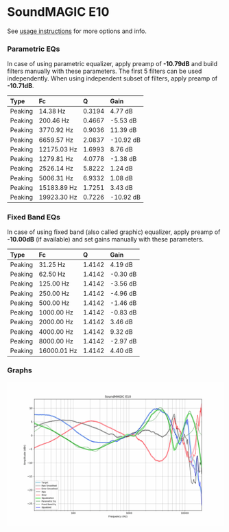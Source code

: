# SoundMAGIC E10
See [usage instructions](https://github.com/jaakkopasanen/AutoEq#usage) for more options and info.

### Parametric EQs
In case of using parametric equalizer, apply preamp of **-10.79dB** and build filters manually
with these parameters. The first 5 filters can be used independently.
When using independent subset of filters, apply preamp of **-10.71dB**.

| Type    | Fc          |      Q | Gain      |
|:--------|:------------|:-------|:----------|
| Peaking | 14.38 Hz    | 0.3194 | 4.77 dB   |
| Peaking | 200.46 Hz   | 0.4667 | -5.53 dB  |
| Peaking | 3770.92 Hz  | 0.9036 | 11.39 dB  |
| Peaking | 6659.57 Hz  | 2.0837 | -10.92 dB |
| Peaking | 12175.03 Hz | 1.6993 | 8.76 dB   |
| Peaking | 1279.81 Hz  | 4.0778 | -1.38 dB  |
| Peaking | 2526.14 Hz  | 5.8222 | 1.24 dB   |
| Peaking | 5006.31 Hz  | 6.9332 | 1.08 dB   |
| Peaking | 15183.89 Hz | 1.7251 | 3.43 dB   |
| Peaking | 19923.30 Hz | 0.7226 | -10.92 dB |

### Fixed Band EQs
In case of using fixed band (also called graphic) equalizer, apply preamp of **-10.00dB**
(if available) and set gains manually with these parameters.

| Type    | Fc          |      Q | Gain     |
|:--------|:------------|:-------|:---------|
| Peaking | 31.25 Hz    | 1.4142 | 4.19 dB  |
| Peaking | 62.50 Hz    | 1.4142 | -0.30 dB |
| Peaking | 125.00 Hz   | 1.4142 | -3.56 dB |
| Peaking | 250.00 Hz   | 1.4142 | -4.96 dB |
| Peaking | 500.00 Hz   | 1.4142 | -1.46 dB |
| Peaking | 1000.00 Hz  | 1.4142 | -0.83 dB |
| Peaking | 2000.00 Hz  | 1.4142 | 3.46 dB  |
| Peaking | 4000.00 Hz  | 1.4142 | 9.32 dB  |
| Peaking | 8000.00 Hz  | 1.4142 | -2.97 dB |
| Peaking | 16000.01 Hz | 1.4142 | 4.40 dB  |

### Graphs
![](./SoundMAGIC%20E10.png)